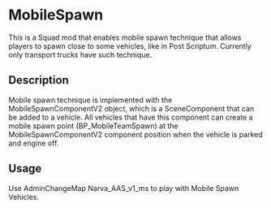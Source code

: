 # MobileSpawn
This is a Squad mod that enables mobile spawn technique that allows players to spawn close to some vehicles, like in Post Scriptum. Currently only transport trucks have such technique.

## Description
Mobile spawn technique is implemented with the MobileSpawnComponentV2 object, which is a SceneComponent that can be added to a vehicle. All vehicles that have this component can create a mobile spawn point (BP_MobileTeamSpawn) at the MobileSpawnComponentV2 component position when the vehicle is parked and engine off.

## Usage
Use AdminChangeMap Narva_AAS_v1_ms to play with Mobile Spawn Vehicles.
